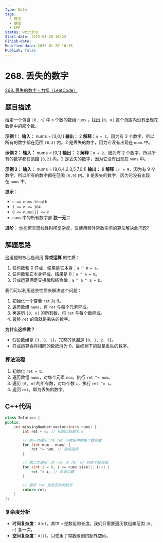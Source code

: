 ```yaml
---
Type: Note
tags: 
  - 算法
  - 基础
  - CPP
Status: writing
Start-date: 2025-01-20 16:23
Finish-date: 
Modified-date: 2025-01-20 16:36
Publish: false
---
```



# 268. 丢失的数字
[268. 丢失的数字 - 力扣（LeetCode）](https://leetcode.cn/problems/missing-number/)

## 题目描述
给定一个包含 `[0, n]` 中 `n` 个数的数组 `nums` ，找出 `[0, n]` 这个范围内没有出现在数组中的那个数。

**示例 1：**
**输入：** nums = [3,0,1]
**输出：** 2
**解释：**`n = 3`，因为有 3 个数字，所以所有的数字都在范围 `[0,3]` 内。2 是丢失的数字，因为它没有出现在 `nums` 中。

**示例 2：**
**输入：** nums = [0,1]
**输出：** 2
**解释：**`n = 2`，因为有 2 个数字，所以所有的数字都在范围 `[0,2]` 内。2 是丢失的数字，因为它没有出现在 `nums` 中。

**示例 3：**
**输入：** nums = [9,6,4,2,3,5,7,0,1]
**输出：** 8
**解释：**`n = 9`，因为有 9 个数字，所以所有的数字都在范围 `[0,9]` 内。8 是丢失的数字，因为它没有出现在 `nums` 中。

**提示：**
- `n == nums.length`
- `1 <= n <= 104`
- `0 <= nums[i] <= n`
- `nums` 中的所有数字都 **独一无二**

**进阶：** 你能否实现线性时间复杂度、仅使用额外常数空间的算法解决此问题?

## 解题思路
这道题的核心是利用 **异或运算** 的性质：
1. 任何数和 0 异或，结果是它本身：`a ^ 0 = a`。
2. 任何数和它本身异或，结果是 0：`a ^ a = 0`。
3. 异或运算满足交换律和结合律：`a ^ b ^ a = b`。

我们可以利用这些性质来解决这个问题：
1. 初始化一个变量 `ret` 为 0。
2. 遍历数组 `nums`，将 `ret` 与每个元素异或。
3. 再遍历 `[0, n]` 的所有数，将 `ret` 与每个数异或。
4. 最终 `ret` 的值就是丢失的数字。

**为什么这样做？**
- 假设数组是 `[3, 0, 1]`，完整的范围是 `[0, 1, 2, 3]`。
- 异或运算会将相同的数抵消为 0，最终剩下的就是丢失的数字。

### 算法流程
1. 初始化 `ret = 0`。
2. 遍历数组 `nums`，对每个元素 `num`，执行 `ret ^= num`。
3. 遍历 `[0, n]` 的所有数，对每个数 `i`，执行 `ret ^= i`。
4. 返回 `ret`，即为丢失的数字。

## C++代码
```cpp
class Solution {
public:
    int missingNumber(vector<int>& nums) {
        int ret = 0; // 初始化结果为 0

        // 第一次遍历：将 ret 与数组中的每个数异或
        for (int num : nums) {
            ret ^= num; // 异或运算
        }

        // 第二次遍历：将 ret 与 [0, n] 的每个数异或
        for (int i = 0; i <= nums.size(); i++) {
            ret ^= i; // 异或运算
        }

        // 最终 ret 就是丢失的数字
        return ret;
    }
};
```

### 复杂度分析
- **时间复杂度**：`O(n)`，其中 `n` 是数组的长度。我们只需要遍历数组和范围 `[0, n]` 各一次。
- **空间复杂度**：`O(1)`，只使用了常数级别的额外空间。